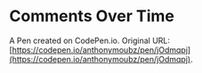 # Comments Over Time

A Pen created on CodePen.io. Original URL: [https://codepen.io/anthonymoubz/pen/jOdmqpj](https://codepen.io/anthonymoubz/pen/jOdmqpj).

